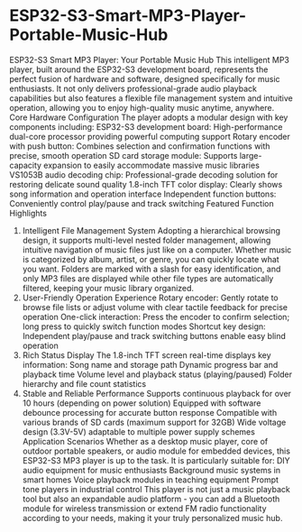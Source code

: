 # ESP32-S3-Smart-MP3-Player-Portable-Music-Hub
ESP32-S3 Smart MP3 Player: Your Portable Music Hub
This intelligent MP3 player, built around the ESP32-S3 development board, represents the perfect fusion of hardware and software, designed specifically for music enthusiasts. It not only delivers professional-grade audio playback capabilities but also features a flexible file management system and intuitive operation, allowing you to enjoy high-quality music anytime, anywhere.
Core Hardware Configuration
The player adopts a modular design with key components including:
ESP32-S3 development board: High-performance dual-core processor providing powerful computing support
Rotary encoder with push button: Combines selection and confirmation functions with precise, smooth operation
SD card storage module: Supports large-capacity expansion to easily accommodate massive music libraries
VS1053B audio decoding chip: Professional-grade decoding solution for restoring delicate sound quality
1.8-inch TFT color display: Clearly shows song information and operation interface
Independent function buttons: Conveniently control play/pause and track switching
Featured Function Highlights
1. Intelligent File Management System
Adopting a hierarchical browsing design, it supports multi-level nested folder management, allowing intuitive navigation of music files just like on a computer. Whether music is categorized by album, artist, or genre, you can quickly locate what you want. Folders are marked with a slash for easy identification, and only MP3 files are displayed while other file types are automatically filtered, keeping your music library organized.
2. User-Friendly Operation Experience
Rotary encoder: Gently rotate to browse file lists or adjust volume with clear tactile feedback for precise operation
One-click interaction: Press the encoder to confirm selection; long press to quickly switch function modes
Shortcut key design: Independent play/pause and track switching buttons enable easy blind operation
3. Rich Status Display
The 1.8-inch TFT screen real-time displays key information:
Song name and storage path
Dynamic progress bar and playback time
Volume level and playback status (playing/paused)
Folder hierarchy and file count statistics
4. Stable and Reliable Performance
Supports continuous playback for over 10 hours (depending on power solution)
Equipped with software debounce processing for accurate button response
Compatible with various brands of SD cards (maximum support for 32GB)
Wide voltage design (3.3V-5V) adaptable to multiple power supply schemes
Application Scenarios
Whether as a desktop music player, core of outdoor portable speakers, or audio module for embedded devices, this ESP32-S3 MP3 player is up to the task. It is particularly suitable for:
DIY audio equipment for music enthusiasts
Background music systems in smart homes
Voice playback modules in teaching equipment
Prompt tone players in industrial control
This player is not just a music playback tool but also an expandable audio platform - you can add a Bluetooth module for wireless transmission or extend FM radio functionality according to your needs, making it your truly personalized music hub.
